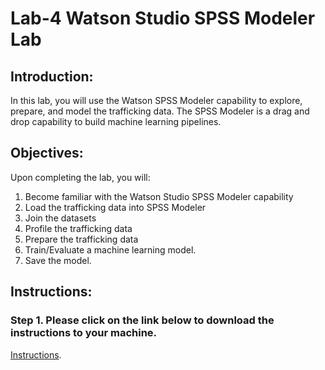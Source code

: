 # Lab-4 Watson Studio SPSS Modeler Lab

## Introduction:

In this lab, you will use the Watson SPSS Modeler capability to explore, prepare, and model the trafficking data. The SPSS Modeler is a drag and drop capability to build machine learning pipelines.

## Objectives:

Upon completing the lab, you will:

1. Become familiar with the Watson Studio SPSS Modeler capability
2. Load the trafficking data into SPSS Modeler
3. Join the datasets
4. Profile the trafficking data
5. Prepare the trafficking data
6. Train/Evaluate a machine learning model.
7. Save the model.

## Instructions:

### Step 1. Please click on the link below to download the instructions to your machine.

[Instructions](https://github.com/bleonardb3/DS_POT_05-20-2021/raw/main/Lab-4/fht-spss-modelerv05-20-2021.pdf).

